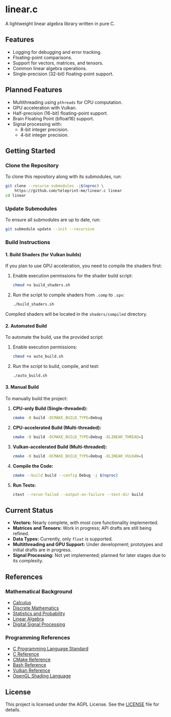 # linear.c

A lightweight linear algebra library written in pure C.

## Features

- Logging for debugging and error tracking.
- Floating-point comparisons.
- Support for vectors, matrices, and tensors.
- Common linear algebra operations.
- Single-precision (32-bit) floating-point support.

## Planned Features

- Multithreading using `pthreads` for CPU computation.
- GPU acceleration with Vulkan.
- Half-precision (16-bit) floating-point support.
- Brain Floating Point (bfloat16) support.
- Signal processing with:
  - 8-bit integer precision.
  - 4-bit integer precision.

## Getting Started

### Clone the Repository

To clone this repository along with its submodules, run:

```sh
git clone --recurse-submodules -j$(nproc) \
    https://github.com/teleprint-me/linear.c linear
cd linear
```

### Update Submodules

To ensure all submodules are up to date, run:

```sh
git submodule update --init --recursive
```

### Build Instructions

#### 1. Build Shaders (for Vulkan builds)

If you plan to use GPU acceleration, you need to compile the shaders first:

1. Enable execution permissions for the shader build script:

    ```sh
    chmod +x build_shaders.sh
    ```

2. Run the script to compile shaders from `.comp` to `.spv`:

    ```sh
    ./build_shaders.sh
    ```

Compiled shaders will be located in the `shaders/compiled` directory.

#### 2. Automated Build

To automate the build, use the provided script:

1. Enable execution permissions:

    ```sh
    chmod +x auto_build.sh
    ```

2. Run the script to build, compile, and test:

    ```sh
    ./auto_build.sh
    ```

#### 3. Manual Build

To manually build the project:

1. **CPU-only Build (Single-threaded):**

    ```sh
    cmake -B build -DCMAKE_BUILD_TYPE=Debug
    ```

2. **CPU-accelerated Build (Multi-threaded):**

    ```sh
    cmake -B build -DCMAKE_BUILD_TYPE=Debug -DLINEAR_THREAD=1
    ```

2. **Vulkan-accelerated Build (Multi-threaded):**

    ```sh
    cmake -B build -DCMAKE_BUILD_TYPE=Debug -DLINEAR_VULKAN=1
    ```

3. **Compile the Code:**

    ```sh
    cmake --build build --config Debug -j $(nproc)
    ```

4. **Run Tests:**

    ```sh
    ctest --rerun-failed --output-on-failure --test-dir build
    ```

## Current Status

- **Vectors:** Nearly complete, with most core functionality implemented.
- **Matrices and Tensors:** Work in progress; API drafts are still being refined.
- **Data Types:** Currently, only `float` is supported.
- **Multithreading and GPU Support:** Under development; prototypes and initial drafts are in progress.
- **Signal Processing:** Not yet implemented; planned for later stages due to its complexity.

## References

### Mathematical Background

- [Calculus](https://leanpub.com/apexcalculus)
- [Discrete Mathematics](https://discrete.openmathbooks.org/dmoi3.html)
- [Statistics and Probability](https://stats.libretexts.org/Courses/Las_Positas_College/Math_40%3A_Statistics_and_Probability)
- [Linear Algebra](https://understandinglinearalgebra.org/home.html)
- [Digital Signal Processing](https://www.dspguide.com/)

### Programming References

- [C Programming Language Standard](https://www.open-std.org/JTC1/SC22/WG14/)
- [C Reference](https://en.cppreference.com/w/c)
- [CMake Reference](https://cmake.org/cmake/help/latest/)
- [Bash Reference](https://www.gnu.org/software/bash/manual/html_node/index.html)
- [Vulkan Reference](https://docs.vulkan.org/)
- [OpenGL Shading Language](https://www.khronos.org/opengl/wiki/OpenGL_Shading_Language)

## License

This project is licensed under the AGPL License. See the [LICENSE](LICENSE) file for details.
